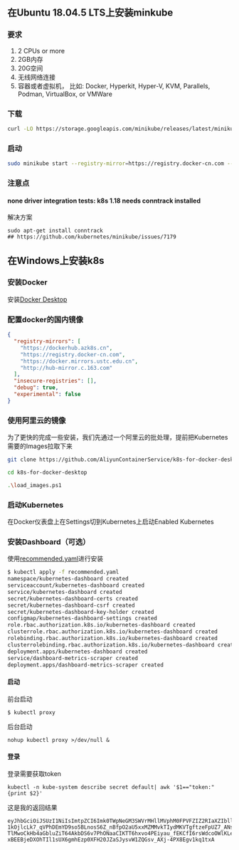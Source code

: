 ## 在Ubuntu 18.04.5 LTS上安装minkube

### 要求

1. 2 CPUs or more
2. 2GB内存
3. 20G空间
4. 无线网络连接
5. 容器或者虚拟机， 比如: Docker, Hyperkit, Hyper-V, KVM, Parallels, Podman, VirtualBox, or VMWare

### 下载

```bash
curl -LO https://storage.googleapis.com/minikube/releases/latest/minikube-linux-amd64
```

### 启动

```bash
sudo minikube start --registry-mirror=https://registry.docker-cn.com --vm-driver=none --image-repository registry.cn-hangzhou.aliyuncs.com/google_containers
```

### 注意点

#### none driver integration tests: k8s 1.18 needs conntrack installed

解决方案
```
sudo apt-get install conntrack
## https://github.com/kubernetes/minikube/issues/7179
```


## 在Windows上安装k8s

### 安装Docker

安装[Docker Desktop](https://desktop.docker.com/win/stable/Docker%20Desktop%20Installer.exe)

### 配置docker的国内镜像

```json
{
  "registry-mirrors": [
    "https://dockerhub.azk8s.cn",
    "https://registry.docker-cn.com",
    "https://docker.mirrors.ustc.edu.cn",
    "http://hub-mirror.c.163.com"
  ],
  "insecure-registries": [],
  "debug": true,
  "experimental": false
}
```

### 使用阿里云的镜像

为了更快的完成一些安装，我们先通过一个阿里云的批处理，提前把Kubernetes需要的Images拉取下来

```bash
git clone https://github.com/AliyunContainerService/k8s-for-docker-desktop.git

cd k8s-for-docker-desktop

.\load_images.ps1
```

### 启动Kubernetes
在Docker仪表盘上在Settings切到Kubernetes上启动Enabled Kubernetes

### 安装Dashboard（可选）
使用[recommended.yaml](https://raw.githubusercontent.com/kubernetes/dashboard/v2.0.3/aio/deploy/recommended.yaml)进行安装

```bash
$ kubectl apply -f recommended.yaml 
namespace/kubernetes-dashboard created
serviceaccount/kubernetes-dashboard created
service/kubernetes-dashboard created
secret/kubernetes-dashboard-certs created
secret/kubernetes-dashboard-csrf created
secret/kubernetes-dashboard-key-holder created
configmap/kubernetes-dashboard-settings created
role.rbac.authorization.k8s.io/kubernetes-dashboard created
clusterrole.rbac.authorization.k8s.io/kubernetes-dashboard created
rolebinding.rbac.authorization.k8s.io/kubernetes-dashboard created
clusterrolebinding.rbac.authorization.k8s.io/kubernetes-dashboard created
deployment.apps/kubernetes-dashboard created
service/dashboard-metrics-scraper created
deployment.apps/dashboard-metrics-scraper created
```

#### 启动

前台启动
```
$ kubectl proxy
```

后台启动
```
nohup kubectl proxy >/dev/null &
```

#### 登录

登录需要获取token

```
kubectl -n kube-system describe secret default| awk '$1=="token:"{print $2}'
```

这是我的返回结果
```
eyJhbGciOiJSUzI1NiIsImtpZCI6Imk0TWpNeGM3SWVrMHllMVphM0FPVFZIZ2RIaXZIbll2UzZObkJSZTZ5MUEifQ.eyJpc3MiOiJrdWJlcm5ldGVzL3NlcnZpY2VhY2NvdW50Iiwia3ViZXJuZXRlcy5pby9zZXJ2aWNlYWNjb3VudC9uYW1lc3BhY2UiOiJrdWJlLXN5c3RlbSIsImt1YmVybmV0ZXMuaW8vc2VydmljZWFjY291bnQvc2VjcmV0Lm5hbWUiOiJkZWZhdWx0LXRva2VuLXR2bWJ0Iiwia3ViZXJuZXRlcy5pby9zZXJ2aWNlYWNjb3VudC9zZXJ2aWNlLWFjY291bnQubmFtZSI6ImRlZmF1bHQiLCJrdWJlcm5ldGVzLmlvL3NlcnZpY2VhY2NvdW50L3NlcnZpY2UtYWNjb3VudC51aWQiOiJiZDI3YzljZS0wZWY2LTQ0YTAtYThmNC0xYTg2ZWMxN2JmNTQiLCJzdWIiOiJzeXN0ZW06c2VydmljZWFjY291bnQ6a3ViZS1zeXN0ZW06ZGVmYXVsdCJ9.UjlNOPi95jsxtbGXVu6t3LK-1kOjlcLk7_qVPhDEmYD9so5BLnosS6Z_nBfpO2aU5xxMZMMvkTIydMKVTgftzeFpUZ7_ANsqjZ17Z2EnzUxhzkBU9USU3294APU4Gxep1yb4uyetRtIozdsd39-TlMwoCkHb4aGbluZiT64AkbDS6v7PhONaaCIKTT6hxvo4PEiyau_fEKCfI6rsWdcoOWlKLeXOwqGW1tHgIZEPR7Eln8NA52fAOvHyPp5DSKgD3L2qGDAlQNXCFCrB2bc7-xBEEBjeDXOhTIl1sUX6gmhEzp0XFH20JZaSJysvW1ZQGsv_AXj-4PX8Egv1kq1txA
```
